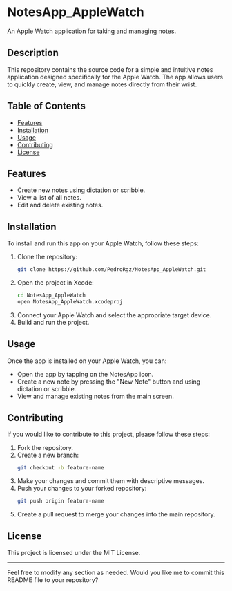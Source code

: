 # NotesApp_AppleWatch

An Apple Watch application for taking and managing notes.

## Description

This repository contains the source code for a simple and intuitive notes application designed specifically for the Apple Watch. The app allows users to quickly create, view, and manage notes directly from their wrist.

## Table of Contents

- [Features](#features)
- [Installation](#installation)
- [Usage](#usage)
- [Contributing](#contributing)
- [License](#license)

## Features

- Create new notes using dictation or scribble.
- View a list of all notes.
- Edit and delete existing notes.

## Installation

To install and run this app on your Apple Watch, follow these steps:

1. Clone the repository:
    ```bash
    git clone https://github.com/PedroRgz/NotesApp_AppleWatch.git
    ```
2. Open the project in Xcode:
    ```bash
    cd NotesApp_AppleWatch
    open NotesApp_AppleWatch.xcodeproj
    ```
3. Connect your Apple Watch and select the appropriate target device.
4. Build and run the project.

## Usage

Once the app is installed on your Apple Watch, you can:

- Open the app by tapping on the NotesApp icon.
- Create a new note by pressing the "New Note" button and using dictation or scribble.
- View and manage existing notes from the main screen.

## Contributing

If you would like to contribute to this project, please follow these steps:

1. Fork the repository.
2. Create a new branch:
    ```bash
    git checkout -b feature-name
    ```
3. Make your changes and commit them with descriptive messages.
4. Push your changes to your forked repository:
    ```bash
    git push origin feature-name
    ```
5. Create a pull request to merge your changes into the main repository.

## License

This project is licensed under the MIT License.

---

Feel free to modify any section as needed. Would you like me to commit this README file to your repository?
